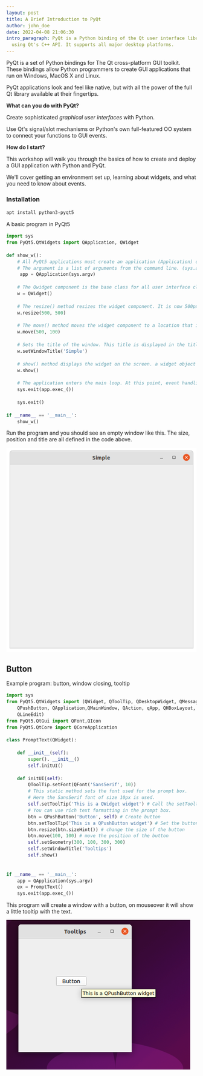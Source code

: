 ```yaml
---
layout: post
title: A Brief Introduction to PyQt
author: john_doe
date: 2022-04-08 21:06:30
intro_paragraph: PyQt is a Python binding of the Qt user interface library,
  using Qt's C++ API. It supports all major desktop platforms.
---
```

PyQt is a set of Python bindings for The Qt cross-platform GUI toolkit. These bindings allow Python programmers to create GUI applications that run on Windows, MacOS X and Linux.

PyQt applications look and feel like native, but with all the power of the full Qt library available at their fingertips.

**What can you do with PyQt?**

Create sophisticated *graphical user interfaces* with Python. 

Use Qt's signal/slot mechanisms or Python's own full-featured OO system to connect your functions to GUI events.

**How do I start?**

This workshop will walk you through the basics of how to create and deploy a GUI application with Python and PyQt. 

We'll cover getting an environment set up, learning about widgets, and what you need to know about events. 

### Installation

```bash
apt install python3-pyqt5
```

A basic program in PyQt5

```python
import sys
from PyQt5.QtWidgets import QApplication, QWidget
 
def show_w():
    # All PyQt5 applications must create an application (Application) object.
    # The argument is a list of arguments from the command line. (sys.argv)
     app = QApplication(sys.argv) 
    
    # The Qwidget component is the base class for all user interface classes in PyQt5. We give QWidget with a default constructor.
    w = QWidget() 
    
    # The resize() method resizes the widget component. It is now 500px wide and 500px high.
    w.resize(500, 500) 

    # The move() method moves the widget component to a location that is the x=500,y=200 coordinates on the screen.
    w.move(500, 100) 

    # Sets the title of the window. This title is displayed in the title bar.
    w.setWindowTitle('Simple') 

    # show() method displays the widget on the screen. a widget object is created in memory for the first time here and is displayed on the screen afterwards.
    w.show() 
 
    # The application enters the main loop. At this point, event handling begins to execute. The main loop is used to receive events triggered from the window
    sys.exit(app.exec_()) 
  
    sys.exit()
 
if __name__ == '__main__':
    show_w()
```

Run the program and you should see an empty window like this. The size, position and title are all defined in the code above.

![assets/img/uploads/pyqt-window.png](/assets/img/uploads/pyqt-window.png)

## Button

Example program: button, window closing, tooltip

```python
import sys
from PyQt5.QtWidgets import (QWidget, QToolTip, QDesktopWidget, QMessageBox,QTextEdit,QLabel,
    QPushButton, QApplication,QMainWindow, QAction, qApp, QHBoxLayout, QVBoxLayout,QGridLayout,
    QLineEdit)
from PyQt5.QtGui import QFont,QIcon
from PyQt5.QtCore import QCoreApplication
 
class PromptText(QWidget):
 
    def __init__(self):
        super(). __init__()
        self.initUI()
 
    def initUI(self):
        QToolTip.setFont(QFont('SansSerif', 10)) 
        # This static method sets the font used for the prompt box.
        # Here the SansSerif font of size 10px is used.
        self.setToolTip('This is a QWidget widget') # Call the setTooltip() method to create the tip box.
        # You can use rich text formatting in the prompt box.
        btn = QPushButton('Button', self) # Create button
        btn.setToolTip('This is a QPushButton widget') # Set the button prompt box
        btn.resize(btn.sizeHint()) # change the size of the button
        btn.move(100, 100) # move the position of the button
        self.setGeometry(300, 100, 300, 300)
        self.setWindowTitle('Tooltips')
        self.show()
 
 
if __name__ == '__main__':
    app = QApplication(sys.argv)
    ex = PromptText()
    sys.exit(app.exec_())
```

This program will create a window with a button, on mouseover it will show a little tooltip with the text.

![pyqt button tooltip](/assets/img/uploads/qpushbutton.png)